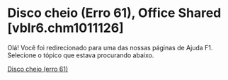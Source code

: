 
# Disco cheio (Erro 61), Office Shared [vblr6.chm1011126]

Olá! Você foi redirecionado para uma das nossas páginas de Ajuda F1. Selecione o tópico que estava procurando abaixo.

[Disco cheio (erro 61)](http://msdn.microsoft.com/library/65b4f2c0-a139-987a-b00a-5de3ab38b087%28Office.15%29.aspx)
